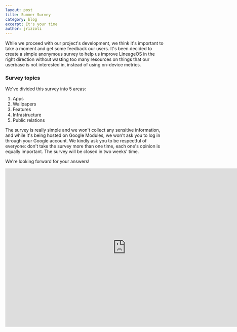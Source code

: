 ```yaml
---
layout: post
title: Summer Survey
category: blog
excerpt: It's your time
author: jrizzoli
---
```


While we proceed with our project's development, we think it's important to take a moment and get some feedback our users.
It's been decided to create a simple anonymous survey to help us improve LineageOS in the right 
direction without wasting too many resources on things that our userbase is not interested in, instead 
of using on-device metrics. 

### Survey topics

We've divided this survey into 5 areas:

1. Apps
2. Wallpapers
3. Features
4. Infrastructure
5. Public relations


The survey is really simple and we won't collect any sensitive information, and while it's being hosted on Google Modules,
we won't ask you to log in through your Google account. We kindly ask you to be respectful of everyone: don't take the survey more than one time, each one's opinion is equally important. The survey will be closed in two weeks' time.

We're looking forward for your answers!

<html>
<!-- You can take the survey at [goo.gl/forms/4phLuXIWHUr3s4Qf2](https://goo.gl/forms/4phLuXIWHUr3s4Qf2) -->
<body>
<iframe src="https://docs.google.com/forms/d/e/1FAIpQLSdb1IiHmxwVh08emdMh5Nc9pi8oIhc-Wp49Sr5JdFRzoDMPmA/viewform?embedded=true" width="760" height="500" frameborder="0" marginheight="0" marginwidth="0">Loading...</iframe>
</body>
</html>